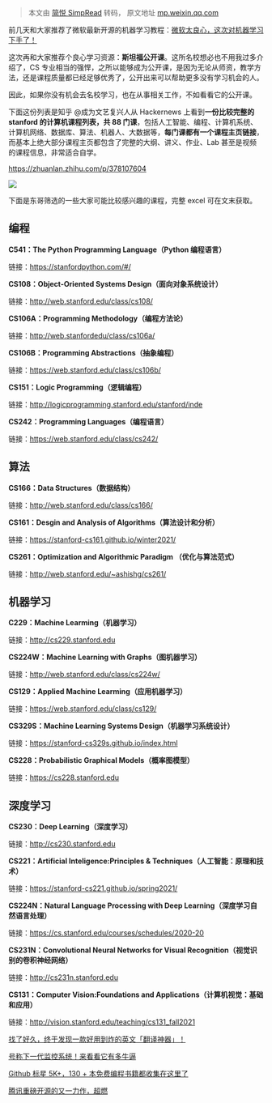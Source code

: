 > 本文由 [简悦 SimpRead](http://ksria.com/simpread/) 转码， 原文地址 [mp.weixin.qq.com](https://mp.weixin.qq.com/s?__biz=MzI4MjI1MTI0Mw==&mid=2247495534&idx=2&sn=b5ff6d2d8360d3113fa048019e67a1f7&chksm=eb9e75eadce9fcfc96226f815a0849d30481160c2622a08ebbff5c80773ab16e598158c1bce2&mpshare=1&scene=1&srcid=0724QtnA6KEwUna9IANmjRZx&sharer_sharetime=1627115880361&sharer_shareid=7fece245937ac96f04f0fb8e1311fff1#rd)

前几天和大家推荐了微软最新开源的机器学习教程：[微软太良心，这次对机器学习下手了！](https://mp.weixin.qq.com/s?__biz=MzUzODYwMDAzNA==&mid=2247538888&idx=1&sn=4112eacd0d522b8a2708a8598080ccc6&chksm=fad72fc5cda0a6d37f695da1322ba9a6a72e73c7e3d799587620287aeb58f8ba8ac544fd954f&token=45369143&lang=zh_CN&scene=21#wechat_redirect)

这次再和大家推荐个良心学习资源：**斯坦福公开课**。这所名校想必也不用我过多介绍了，CS 专业相当的强悍，之所以能够成为公开课，是因为无论从师资，教学方法，还是课程质量都已经足够优秀了，公开出来可以帮助更多没有学习机会的人。

因此，如果你没有机会去名校学习，也在从事相关工作，不如看看它的公开课。

下面这份列表是知乎 @成为文艺复兴人从 Hackernews 上看到**一份比较完整的 stanford 的计算机课程列表，共 88 门课**，包括人工智能、编程、计算机系统、计算机网络、数据库、算法、机器人、大数据等，**每门课都有一个课程主页链接**，而基本上绝大部分课程主页都包含了完整的大纲、讲义、作业、Lab 甚至是视频的课程信息，非常适合自学。

https://zhuanlan.zhihu.com/p/378107604

![](https://mmbiz.qpic.cn/sz_mmbiz_png/NOM5HN2icXzzjKoIIKbl1KjUYK6awSSU5XjYzV260DoJ5f7yBxichuA9pLCYBJ4bcSoVCr2TdgTtH43Fg3C94Aww/640?wx_fmt=png)

下面是东哥筛选的一些大家可能比较感兴趣的课程，完整 excel 可在文末获取。

编程
--

**C541：The Python Programming Language（Python 编程语言）**

链接：https://stanfordpython.com/#/

**CS108：Object-Oriented Systems Design（面向对象系统设计）**

链接：http://web.stanford.edu/class/cs108/

**CS106A：Programming Methodology（编程方法论）**

链接：http://web.stanfordedu/class/cs106a/

**CS106B：Programming Abstractions（抽象编程）**

链接：https://web.stanford.edu/class/cs106b/

**CS151：Logic Programming（逻辑编程）**

链接：http://logicprogramming.stanford.edu/stanford/inde

**CS242：Programming Languages（编程语言）**

链接：https://web.stanford.edu/class/cs242/

算法
--

**CS166：Data Structures（数据结构）**

链接：http://web.stanford.edu/class/cs166/

**CS161：Desgin and Analysis of Algorithms（算法设计和分析）**

链接：https://stanford-cs161.github.io/winter2021/

**CS261：Optimization and Algorithmic Paradigm （优化与算法范式）**

链接：http://web.stanford.edu/~ashishg/cs261/

机器学习
----

**C229：Machine Learming（机器学习）**

链接：http://cs229.stanford.edu

**CS224W：Machine Learning with Graphs（图机器学习）**

链接：http://web.stanford.edu/class/cs224w/

**CS129：Applied Machine Learming（应用机器学习）**

链接：https://web.stanford.edu/class/cs129/

**CS329S：Machine Learning Systems Design（机器学习系统设计）**

链接：https://stanford-cs329s.github.io/index.html

**CS228：Probabilistic Graphical Models（概率图模型）**

链接：https://cs228.stanford.edu

深度学习
----

**CS230：Deep Learning（深度学习）**

链接：http://cs230.stanford.edu

**CS221：Artificial Inteligence:Principles & Techniques（人工智能：原理和技术）**

链接：https://stanford-cs221.github.io/spring2021/

**CS224N：Natural Language Processing with Deep Learning（深度学习自然语言处理）**

链接：https://cs.stanford.edu/courses/schedules/2020-20

**CS231N：Convolutional Neural Networks for Visual Recognition（视觉识别的卷积神经网络）**

链接：http://cs231n.stanford.edu

**CS131：Computer Vision:Foundations and Applications（计算机视觉：基础和应用）**

链接：http://vision.stanford.edu/teaching/cs131_fall2021

[找了好久，终于发现一款好用到炸的英文「翻译神器」！](http://mp.weixin.qq.com/s?__biz=MzI4MjI1MTI0Mw==&mid=2247495517&idx=1&sn=6489372ae7b31245a8a9fc19c746fd55&chksm=eb9e75d9dce9fccfe9726e6bf56737b73c6ddb137737c886e948bde87d2b26608d2aa2ac73d8&scene=21#wechat_redirect)

[号称下一代监控系统！来看看它有多牛逼](http://mp.weixin.qq.com/s?__biz=MzI4MjI1MTI0Mw==&mid=2247495500&idx=1&sn=72765f495cc39dd6846b6cacf7444d01&chksm=eb9e75c8dce9fcdeb3ae96cc2658adaa88f37e587de44d7bac752b156424d8f053a231a5c6e2&scene=21#wechat_redirect)

[Github 标星 5K+，130 + 本免费编程书籍都收集在这里了](http://mp.weixin.qq.com/s?__biz=MzI4MjI1MTI0Mw==&mid=2247495488&idx=1&sn=5c380f32610073cd77141d6383e679aa&chksm=eb9e75c4dce9fcd25f900e3c4e24fed36d92eda439fe4ee68828fb63acf242bf4ed1747f2633&scene=21#wechat_redirect)

[腾讯重磅开源的又一力作，超燃](http://mp.weixin.qq.com/s?__biz=MzI4MjI1MTI0Mw==&mid=2247495369&idx=1&sn=81d914c4a146bee170bed7c564f85c6d&chksm=eb9e744ddce9fd5bb68f5e12059cc2104daa756c669a39e8c5777a41ff2cd25e2ec08792169d&scene=21#wechat_redirect)